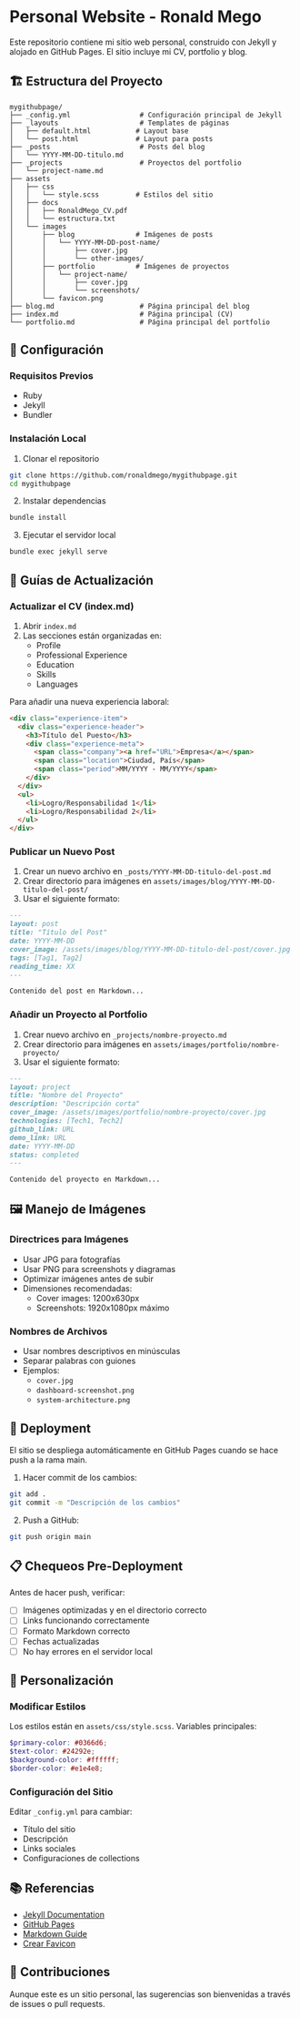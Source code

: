 # Personal Website - Ronald Mego

Este repositorio contiene mi sitio web personal, construido con Jekyll y alojado en GitHub Pages. El sitio incluye mi CV, portfolio y blog.

## 🏗️ Estructura del Proyecto

```
mygithubpage/
├── _config.yml                 # Configuración principal de Jekyll
├── _layouts                    # Templates de páginas
│   ├── default.html           # Layout base
│   └── post.html              # Layout para posts
├── _posts                      # Posts del blog
│   └── YYYY-MM-DD-titulo.md
├── _projects                   # Proyectos del portfolio
│   └── project-name.md
├── assets
│   ├── css
│   │   └── style.scss         # Estilos del sitio
│   ├── docs
│   │   ├── RonaldMego_CV.pdf
│   │   └── estructura.txt
│   └── images
│       ├── blog               # Imágenes de posts
│       │   └── YYYY-MM-DD-post-name/
│       │       ├── cover.jpg
│       │       └── other-images/
│       ├── portfolio          # Imágenes de proyectos
│       │   └── project-name/
│       │       ├── cover.jpg
│       │       └── screenshots/
│       └── favicon.png
├── blog.md                     # Página principal del blog
├── index.md                    # Página principal (CV)
└── portfolio.md                # Página principal del portfolio
```

## 🔧 Configuración

### Requisitos Previos
- Ruby
- Jekyll
- Bundler

### Instalación Local
1. Clonar el repositorio
```bash
git clone https://github.com/ronaldmego/mygithubpage.git
cd mygithubpage
```

2. Instalar dependencias
```bash
bundle install
```

3. Ejecutar el servidor local
```bash
bundle exec jekyll serve
```

## 📝 Guías de Actualización

### Actualizar el CV (index.md)

1. Abrir `index.md`
2. Las secciones están organizadas en:
   - Profile
   - Professional Experience
   - Education
   - Skills
   - Languages

Para añadir una nueva experiencia laboral:
```markdown
<div class="experience-item">
  <div class="experience-header">
    <h3>Título del Puesto</h3>
    <div class="experience-meta">
      <span class="company"><a href="URL">Empresa</a></span>
      <span class="location">Ciudad, País</span>
      <span class="period">MM/YYYY - MM/YYYY</span>
    </div>
  </div>
  <ul>
    <li>Logro/Responsabilidad 1</li>
    <li>Logro/Responsabilidad 2</li>
  </ul>
</div>
```

### Publicar un Nuevo Post

1. Crear un nuevo archivo en `_posts/YYYY-MM-DD-titulo-del-post.md`
2. Crear directorio para imágenes en `assets/images/blog/YYYY-MM-DD-titulo-del-post/`
3. Usar el siguiente formato:

```markdown
---
layout: post
title: "Título del Post"
date: YYYY-MM-DD
cover_image: /assets/images/blog/YYYY-MM-DD-titulo-del-post/cover.jpg
tags: [Tag1, Tag2]
reading_time: XX
---

Contenido del post en Markdown...
```

### Añadir un Proyecto al Portfolio

1. Crear nuevo archivo en `_projects/nombre-proyecto.md`
2. Crear directorio para imágenes en `assets/images/portfolio/nombre-proyecto/`
3. Usar el siguiente formato:

```markdown
---
layout: project
title: "Nombre del Proyecto"
description: "Descripción corta"
cover_image: /assets/images/portfolio/nombre-proyecto/cover.jpg
technologies: [Tech1, Tech2]
github_link: URL
demo_link: URL
date: YYYY-MM-DD
status: completed
---

Contenido del proyecto en Markdown...
```

## 🖼️ Manejo de Imágenes

### Directrices para Imágenes
- Usar JPG para fotografías
- Usar PNG para screenshots y diagramas
- Optimizar imágenes antes de subir
- Dimensiones recomendadas:
  - Cover images: 1200x630px
  - Screenshots: 1920x1080px máximo

### Nombres de Archivos
- Usar nombres descriptivos en minúsculas
- Separar palabras con guiones
- Ejemplos:
  - `cover.jpg`
  - `dashboard-screenshot.png`
  - `system-architecture.png`

## 🚀 Deployment

El sitio se despliega automáticamente en GitHub Pages cuando se hace push a la rama main.

1. Hacer commit de los cambios:
```bash
git add .
git commit -m "Descripción de los cambios"
```

2. Push a GitHub:
```bash
git push origin main
```

## 📋 Chequeos Pre-Deployment

Antes de hacer push, verificar:
- [ ] Imágenes optimizadas y en el directorio correcto
- [ ] Links funcionando correctamente
- [ ] Formato Markdown correcto
- [ ] Fechas actualizadas
- [ ] No hay errores en el servidor local

## 🎨 Personalización

### Modificar Estilos
Los estilos están en `assets/css/style.scss`. Variables principales:
```scss
$primary-color: #0366d6;
$text-color: #24292e;
$background-color: #ffffff;
$border-color: #e1e4e8;
```

### Configuración del Sitio
Editar `_config.yml` para cambiar:
- Título del sitio
- Descripción
- Links sociales
- Configuraciones de collections

## 📚 Referencias

- [Jekyll Documentation](https://jekyllrb.com/docs/)
- [GitHub Pages](https://docs.github.com/en/pages)
- [Markdown Guide](https://www.markdownguide.org/)
- [Crear Favicon](https://www.ionos.es/tools/crear-favicon/)

## 🤝 Contribuciones

Aunque este es un sitio personal, las sugerencias son bienvenidas a través de issues o pull requests.